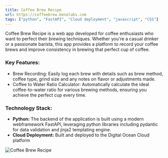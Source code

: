 ```yaml
---
title: Coffee Brew Recipe
url: https://coffeebrew.benolabs.com
tags: ["python", "FastAPI", "Cloud deployment", "javascript", "CSS"]
---
```


Coffee Brew Recipe is a web app developed for coffee enthusiasts who want to perfect their brewing techniques. Whether you're a casual drinker or a passionate barista, this app provides a platform to record your coffee brews and improve consistency in brewing that perfect cup of coffee.

### **Key Features:**
- Brew Recording: Easily log each brew with details such as brew method, coffee type, grind size and any notes on flavor or adjustments made.
- Coffee to Water Ratio Calculator: Automatically calculate the ideal coffee-to-water ratio for various brewing methods, ensuring you achieve the perfect cup every time.

### **Technology Stack:**
- **Python:** The backend of the application is built using a modern webframework FastAPI, leveraging python libraries including pydantic for data validation and jinja2 templating engine.
- **Cloud Deployment:** Built and deployed to the Digital Ocean Cloud platform 

![Coffee Brew Recipe](/coffeebrewrecipe2.png)